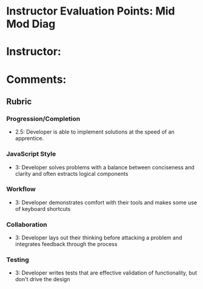 # Instructor Evaluation Points: Mid Mod Diag
# Instructor:
# Comments:
## Rubric


### Progression/Completion

* 2.5: Developer is able to implement solutions at the speed of an apprentice.

### JavaScript Style

* 3: Developer solves problems with a balance between conciseness and clarity and often extracts logical components


### Workflow

* 3: Developer demonstrates comfort with their tools and makes some use of keyboard shortcuts


### Collaboration

* 3: Developer lays out their thinking before attacking a problem and integrates feedback through the process

### Testing

* 3: Developer writes tests that are effective validation of functionality, but don't drive the design
